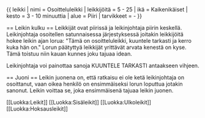 {{ leikki
 | nimi          = Osoitteluleikki
 | leikkijöitä   = 5 - 25
 | ikä           = Kaikenikäiset
 | kesto         = 3 - 10 minuuttia
 | alue          = Piiri
 | tarvikkeet    = -
}}

== Leikin kulku ==
Leikkijät ovat piirissä ja leikinjohtaja piirin keskellä. Leikinjohtaja osoitellen satunnaisessa järjestyksessä joitakin leikkijöitä hokee leikin ajan lorua: "Tämä on osoitteluleikki, kuuntele tarkasti ja kerro kuka hän on." Lorun päätyttyä leikkijät yrittävät arvata kenestä on kyse. Tämä toistuu niin kauan kunnes joku tajuaa idean.

Leikinjohtaja voi painottaa sanoja KUUNTELE TARKASTI antaakseen vihjeen.

== Juoni ==
Leikin juonena on, että ratkaisu ei ole ketä leikinjohtaja on osoittanut, vaan oikea henkilö on ensimmäiseksi lorun loputtua jotakin sanonut. Leikin voittaa se, joka ensimmäisenä tajuaa leikin juonen.


[[Luokka:Leikit]]
[[Luokka:Sisäleikit]]
[[Luokka:Ulkoleikit]]
[[Luokka:Hoksausleikit]]
